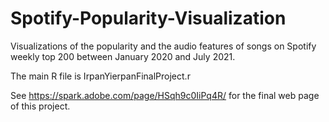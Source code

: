 # Spotify-Popularity-Visualization
Visualizations of the popularity and the audio features of songs on Spotify weekly top 200 between January 2020 and July 2021.

The main R file is IrpanYierpanFinalProject.r

See https://spark.adobe.com/page/HSqh9c0IiPq4R/ for the final web page of this project.

